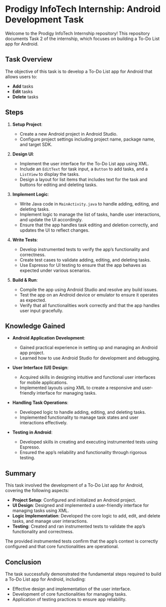 

# Prodigy InfoTech Internship: Android Development Task

Welcome to the Prodigy InfoTech Internship repository! This repository documents Task 2 of the internship, which focuses on building a To-Do List app for Android.

## Task Overview

The objective of this task is to develop a To-Do List app for Android that allows users to:
- **Add** tasks
- **Edit** tasks
- **Delete** tasks

## Steps

1. **Setup Project**:
   - Create a new Android project in Android Studio.
   - Configure project settings including project name, package name, and target SDK.

2. **Design UI**:
   - Implement the user interface for the To-Do List app using XML.
   - Include an `EditText` for task input, a `Button` to add tasks, and a `ListView` to display the tasks.
   - Design a layout for list items that includes text for the task and buttons for editing and deleting tasks.

3. **Implement Logic**:
   - Write Java code in `MainActivity.java` to handle adding, editing, and deleting tasks.
   - Implement logic to manage the list of tasks, handle user interactions, and update the UI accordingly.
   - Ensure that the app handles task editing and deletion correctly, and updates the UI to reflect changes.

4. **Write Tests**:
   - Develop instrumented tests to verify the app’s functionality and correctness.
   - Create test cases to validate adding, editing, and deleting tasks.
   - Use Espresso for UI testing to ensure that the app behaves as expected under various scenarios.

5. **Build & Run**:
   - Compile the app using Android Studio and resolve any build issues.
   - Test the app on an Android device or emulator to ensure it operates as expected.
   - Verify that all functionalities work correctly and that the app handles user input gracefully.

## Knowledge Gained

- **Android Application Development**:
  - Gained practical experience in setting up and managing an Android app project.
  - Learned how to use Android Studio for development and debugging.

- **User Interface (UI) Design**:
  - Acquired skills in designing intuitive and functional user interfaces for mobile applications.
  - Implemented layouts using XML to create a responsive and user-friendly interface for managing tasks.

- **Handling Task Operations**:
  - Developed logic to handle adding, editing, and deleting tasks.
  - Implemented functionality to manage task states and user interactions effectively.

- **Testing in Android**:
  - Developed skills in creating and executing instrumented tests using Espresso.
  - Ensured the app’s reliability and functionality through rigorous testing.

## Summary

This task involved the development of a To-Do List app for Android, covering the following aspects:
- **Project Setup**: Configured and initialized an Android project.
- **UI Design**: Designed and implemented a user-friendly interface for managing tasks using XML.
- **Logic Implementation**: Developed the core logic to add, edit, and delete tasks, and manage user interactions.
- **Testing**: Created and ran instrumented tests to validate the app’s functionality and correctness.

The provided instrumented tests confirm that the app’s context is correctly configured and that core functionalities are operational.

## Conclusion

The task successfully demonstrated the fundamental steps required to build a To-Do List app for Android, including:
- Effective design and implementation of the user interface.
- Development of core functionalities for managing tasks.
- Application of testing practices to ensure app reliability.

